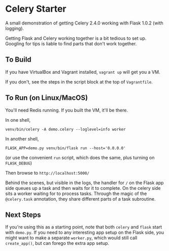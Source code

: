 # Celery Starter

A small demonstration of getting Celery 2.4.0 working with Flask 1.0.2 (with logging).

Getting Flask and Celery working together is a bit tedious to set up.
Googling for tips is liable to find parts that don't work together.


## To Build

If you have VirtualBox and Vagrant installed, `vagrant up` will get you a VM.

If you don't, see the steps in the script block at the top of `Vagrantfile`.

## To Run (on Linux/MacOS)

You'll need Redis running. If you built the VM, it'll be there.

In one shell,

    venv/bin/celery -A demo.celery --loglevel=info worker

In another shell,

    FLASK_APP=demo.py venv/bin/flask run --host='0.0.0.0'

(or use the convenient `run` script, which does the same, plus turning on `FLASK_DEBUG`)

Then browse to `http://localhost:5000/`

Behind the scenes, but visible in the logs, the handler for `/` on the Flask app side queues up a task and then waits for it to complete.
On the celery side sits a worker waiting for to process tasks.
Through the magic of the `@celery.task` annotation, they share different parts of a task subroutine.

## Next Steps

If you're using this as a starting point, note that both `celery` and `flask` start with `demo.py`.
If you need to any interesting app setup on the Flask side, you might want to make a separate `worker.py`,
which would still call `create_app()`, but can forego the extra app setup.


